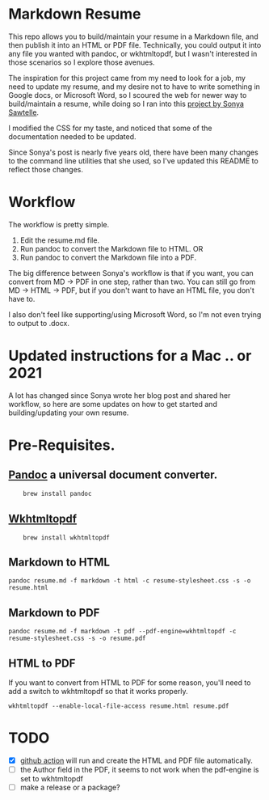 # Markdown Resume

This repo allows you to build/maintain your resume in a Markdown file, and then publish it into an HTML or PDF file. 
Technically, you could output it into any file you wanted with pandoc, or wkhtmltopdf, but I wasn't interested in those scenarios so I explore those avenues. 

The inspiration for this project came from my need to look for a job, my need to update my resume, and my desire not to have to write something in Google docs, or Microsoft Word, so I scoured the web for newer way to build/maintain a resume, while doing so I ran into this [project by Sonya Sawtelle](https://sdsawtelle.github.io/blog/output/simple-markdown-resume-with-pandoc-and-wkhtmltopdf.html). 

I modified the CSS for my taste, and noticed that some of the documentation needed to be updated. 

Since Sonya's post is nearly five years old, there have been many changes to the command line utilities that she used, so I've updated this README to reflect those changes. 

# Workflow

The workflow is pretty simple. 

1. Edit the resume.md file. 
1. Run pandoc to convert the Markdown file to HTML. OR 
1. Run pandoc to convert the Markdown file into a PDF.


The big difference between Sonya's workflow is that if you want, you can convert from MD -> PDF in one step, rather than two. You can still go from MD -> HTML -> PDF, but if you don't want to have an HTML file, you don't have to. 

I also don't feel like supporting/using Microsoft Word, so I'm not even trying to output to .docx. 


# Updated instructions for a Mac .. or 2021
A lot has changed since Sonya wrote her blog post and shared her workflow, so here are some updates on how to get started and building/updating your own resume. 

# Pre-Requisites. 
## [Pandoc](https://pandoc.org) a universal document converter.

```bash 
    brew install pandoc 
```

## [Wkhtmltopdf](https://wkhtmltopdf.org)
```
    brew install wkhtmltopdf
```

## Markdown to HTML 
```
pandoc resume.md -f markdown -t html -c resume-stylesheet.css -s -o resume.html
```

## Markdown to PDF 

```
pandoc resume.md -f markdown -t pdf --pdf-engine=wkhtmltopdf -c resume-stylesheet.css -s -o resume.pdf
```

## HTML to PDF 

If you want to convert from HTML to PDF for some reason, you'll need to add a switch to wkhtmltopdf so that it works properly. 

```
wkhtmltopdf --enable-local-file-access resume.html resume.pdf
```

# TODO 
 - [x] [github action](https://github.com/pandoc/pandoc-action-example) will run and create the HTML and PDF file automatically. 
 - [ ] the Author field in the PDF, it seems to not work when the pdf-engine is set to wkhtmltopdf 
 - [ ] make a release or a package? 
